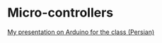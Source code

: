 # Micro-controllers

[My presentation on Arduino for the class (Persian)](https://mehsen.com/arduino)
